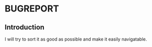 # BUGREPORT

## Introduction
I will try to sort it as good as possible and make it easily navigatable.
